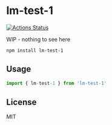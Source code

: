 # lm-test-1
[![Actions Status](https://github.com/bcomnes/lm-test-1/workflows/tests/badge.svg)](https://github.com/bcomnes/lm-test-1/actions)

WIP - nothing to see here

```
npm install lm-test-1
```

## Usage

``` js
import { lm-test-1 } from 'lm-test-1'
```

## License

MIT

